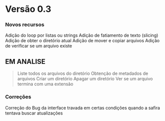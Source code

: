 # Versão 0.3

### Novos recursos
Adição do loop por listas ou strings
Adição de fatiamento de texto (slicing)
Adição de obter o diretório atual
Adição de mover e copiar arquivos
Adição de verificar se um arquivo existe

## EM ANALISE
> Liste todos os arquivos do diretório
> Obtenção de metadados de arquivos
> Criar um diretório
> Apagar um diretório
> Ver se um arquivo termina com uma extensão

### Correções
Correção do Bug da interface travada em certas condições quando a safira tentava buscar atualizações
